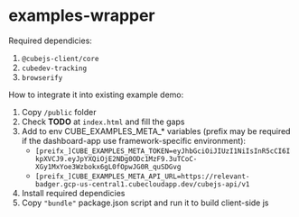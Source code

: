 # examples-wrapper

Required dependicies:
1. `@cubejs-client/core`
2. `cubedev-tracking`
3. `browserify`

How to integrate it into existing example demo:
1. Copy `/public` folder
2. Check **TODO** at `index.html` and fill the gaps
3. Add to env CUBE_EXAMPLES_META_* variables (prefix may be required if the dashboard-app use framework-specific environment):
    - `[preifx_]CUBE_EXAMPLES_META_TOKEN=eyJhbGciOiJIUzI1NiIsInR5cCI6IkpXVCJ9.eyJpYXQiOjE2NDg0ODc1MzF9.3uTCoC-XGy1MxYoe3Wzbokx6gL0fOpwJG0R_quSDGvg`
    - `[preifx_]CUBE_EXAMPLES_META_API_URL=https://relevant-badger.gcp-us-central1.cubecloudapp.dev/cubejs-api/v1`
4. Install required dependicies
5. Copy `"bundle"` package.json script and run it to build client-side js
